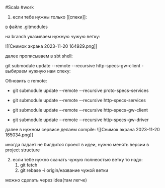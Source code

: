 
#Scala 
#work 

1) если тебе нужны только [[спеки]]:

в файле .gitmodules

на branch указываем нужную чужую ветку:

![[Снимок экрана 2023-11-20 164929.png]]


далее прописываем в sbt shell:

git submodule update --remote --recursive http-specs-gw-client - выбираем нужную нам спеку:

Обновить c remote:

- git submodule update --remote --recursive proto-specs-services
    
- git submodule update --remote --recursive http-specs-services
    
- git submodule update --remote --recursive http-specs-gw-client
    
- git submodule update --remote --recursive http-specs-gw-driver



далее в нужном сервисе делаем compile:
![[Снимок экрана 2023-11-20 165034.png]]


иногда падает не билдится проект в идеи, нужно менять версии в project structure

2) если тебе нужно скачать чужую полнеостью ветку то надо:
   1. git fetch
   2. git rebase -i origin/название чужой ветки

можно сделать через idea(там легче)